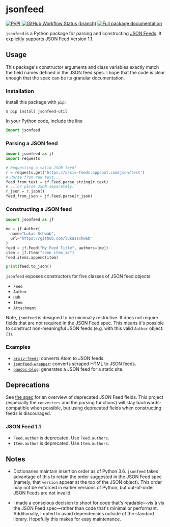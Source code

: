# jsonfeed
[![PyPI](https://img.shields.io/pypi/v/jsonfeed-util)](https://pypi.org/project/jsonfeed-util/) [![GitHub Workflow Status (branch)](https://img.shields.io/github/actions/workflow/status/lukasschwab/jsonfeed/python-package.yml?branch=master)](https://github.com/lukasschwab/jsonfeed/actions?query=branch%3Amaster) [![Full package documentation](https://img.shields.io/badge/docs-hosted-brightgreen)](https://lukasschwab.me/jsonfeed/index.html)

`jsonfeed` is a Python package for parsing and constructing [JSON Feeds](https://jsonfeed.org/version/1.1). It explicitly supports JSON Feed Version 1.1.

## Usage

This package's constructor arguments and class variables exactly match the field names defined in the JSON feed spec. I hope that the code is clear enough that the spec can be its granular documentation.

### Installation

Install this package with `pip`:

```shell
$ pip install jsonfeed-util
```

In your Python code, include the line

```python
import jsonfeed
```

### Parsing a JSON feed

```python
import jsonfeed as jf
import requests

# Requesting a valid JSON feed!
r = requests.get('https://arxiv-feeds.appspot.com/json/test')
# Parse from raw text...
feed_from_text = jf.Feed.parse_string(r.text)
# ...or parse JSON separately.
r_json = r.json()
feed_from_json = jf.Feed.parse(r_json)
```

### Constructing a JSON feed

```python
import jsonfeed as jf

me = jf.Author(
  name="Lukas Schwab",
  url="https://github.com/lukasschwab"
)
feed = jf.Feed("My Feed Title", authors=[me])
item = jf.Item("some_item_id")
feed.items.append(item)

print(feed.to_json()
```

`jsonfeed` exposes constructors for five classes of JSON feed objects:

+ `Feed`
+ `Author`
+ `Hub`
+ `Item`
+ `Attachment`

Note, `jsonfeed` is designed to be minimally restrictive. It does not require fields that are not required in the JSON Feed spec. This means it's possible to construct non-meaningful JSON feeds (e.g. with this valid `Author` object: `{}`).

### Examples

+ [`arxiv-feeds`](https://github.com/lukasschwab/arxiv-feeds): converts Atom to JSON feeds.
+ [`jsonfeed-wrapper`](https://github.com/lukasschwab/jsonfeed-wrapper): converts scraped HTML to JSON feeds.
+ [`pandoc-blog`](https://github.com/lukasschwab/pandoc-blog): generates a JSON feed for a static site.

## Deprecations

See [the spec](https://jsonfeed.org/) for an overview of deprecated JSON Feed fields. This project (especially the `converters` and the parsing functions) will stay backwards-compatible when possible, but using deprecated fields when constructing feeds is discouraged.

### JSON Feed 1.1

+ `Feed.author` is deprecated. Use `Feed.authors`.
+ `Item.author` is deprecated. Use `Item.authors`.

## Notes

+ Dictionaries maintain insertion order as of Python 3.6. `jsonfeed` takes advantage of this to retain the order suggested in the JSON Feed spec (namely, that `version` appear at the top of the JSON object). This order may not be enforced in earlier versions of Python, but out-of-order JSON Feeds are not invalid.

+ I made a conscious decision to shoot for code that's readable––vis à vis the JSON Feed spec––rather than code that's minimal or performant. Additionally, I opted to avoid dependencies outside of the standard library. Hopefully this makes for easy maintenance.
